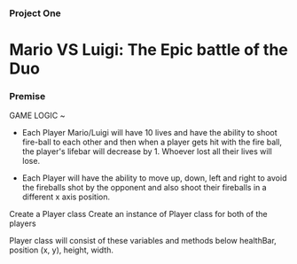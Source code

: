 ### Project One

# Mario VS Luigi: The Epic battle of the Duo

### Premise

GAME LOGIC ~

- Each Player Mario/Luigi will have 10 lives and have the ability to shoot fire-ball to each other and then when a player gets hit with the fire ball, the player's lifebar will decrease by 1. Whoever lost all their lives will lose.

- Each Player will have the ability to move up, down, left and right to avoid the fireballs shot by the opponent and also shoot their fireballs in a different x axis position.

Create a Player class
Create an instance of Player class for both of the players

Player class will consist of these variables and methods below
healthBar, position (x, y), height, width.
